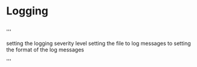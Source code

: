 # Logging

## 

'''

setting the logging severity level
setting the file to log messages to
setting the format of the log messages

'''
